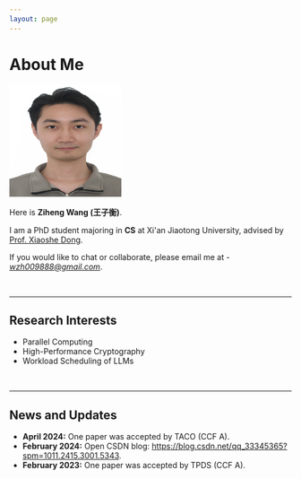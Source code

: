 ```yaml
---
layout: page
---
```


# About Me

<img src="/images/wangziheng.jpg" class="floatpic" width="200" height="200">

Here is **Ziheng Wang (王子衡)**.

I am a PhD student majoring in **CS** at Xi'an Jiaotong University, advised by [Prof. Xiaoshe Dong](http://www.xjtu.edu.cn/jsnr.jsp?urltype=tree.TreeTempUrl&wbtreeid=1632&wbwbxjtuteacherid=457).

If you would like to chat or collaborate, please email me at - *wzh009888@gmail.com*.

<br>

---

## Research Interests

- Parallel Computing
- High-Performance Cryptography
- Workload Scheduling of LLMs

<br>

---

## News and Updates
- **April 2024:** One paper was accepted by TACO (CCF A).
- **February 2024:** Open CSDN blog: https://blog.csdn.net/qq_33345365?spm=1011.2415.3001.5343.
- **February 2023:** One paper was accepted by TPDS (CCF A).
<br>


